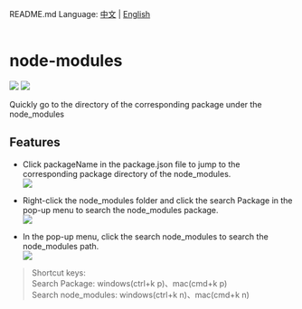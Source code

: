 README.md Language: [中文](https://github.com/zyrong/vscode-node-modules/blob/master/README.md) | [English](https://github.com/zyrong/vscode-node-modules/blob/master/README.en.md)
<br/><br/>

# node-modules
![](https://vsmarketplacebadge.apphb.com/version/zyrong.node-modules.svg)
![](https://vsmarketplacebadge.apphb.com/installs/zyrong.node-modules.svg)

Quickly go to the directory of the corresponding package under the node_modules


## Features

- Click packageName in the package.json file to jump to the corresponding package directory of the node_modules.   
![](https://raw.githubusercontent.com/zyrong/vscode-node-modules/master/docs/1.gif)

- Right-click the node_modules folder and click the search Package in the pop-up menu to search the node_modules package.   
![](https://raw.githubusercontent.com/zyrong/vscode-node-modules/master/docs/2.gif)

- In the pop-up menu, click the search node_modules to search the node_modules path.   
![](https://raw.githubusercontent.com/zyrong/vscode-node-modules/master/docs/3.gif)

> Shortcut keys:  
> Search Package: windows(ctrl+k p)、mac(cmd+k p)  
> Search node_modules: windows(ctrl+k n)、mac(cmd+k n)